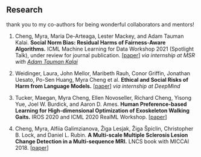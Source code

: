 ## Research

thank you to my co-authors for being wonderful collaborators and mentors!

1. Cheng, Myra, Maria De-Arteaga, Lester Mackey, and Adam Tauman Kalai. **Social Norm Bias: Residual Harms of Fairness-Aware Algorithms.** ICML Machine Learning for Data Workshop 2021 (Spotlight Talk), under review for journal publication. 
[[paper](https://arxiv.org/pdf/2108.11056.pdf)]
_via internship at MSR with <a href="https://www.microsoft.com/en-us/research/people/adum/">Adam Tauman Kalai</a>_

2. Weidinger, Laura, John Mellor, Maribeth Rauh, Conor Griffin, Jonathan Uesato, Po-Sen Huang, Myra Cheng et al. **Ethical and Social Risks of Harm from Language Models.** [[paper](https://dpmd.ai/llm-ethics)] _via internship at DeepMind_

3. Tucker, Maegan, Myra Cheng, Ellen Novoseller, Richard Cheng, Yisong Yue, Joel W. Burdick, and Aaron D. Ames. **Human Preference-based Learning for High-dimensional Optimization of Exoskeleton Walking Gaits.** IROS 2020 and ICML 2020 RealML Workshop. 
[[paper](https://arxiv.org/pdf/2003.06495.pdf)]

4. Cheng, Myra, Alfiia Galimzianova, Žiga Lesjak, Žiga Špiclin, Christopher B. Lock, and Daniel L. Rubin. **A Multi-scale Multiple Sclerosis Lesion Change Detection in a Multi-sequence MRI.** LNCS book with MICCAI 2018. [[paper](https://web.stanford.edu/group/rubinlab/pubs/Cheng-2018-AMulti-scaleMultipleSclerosis.pdf)]
